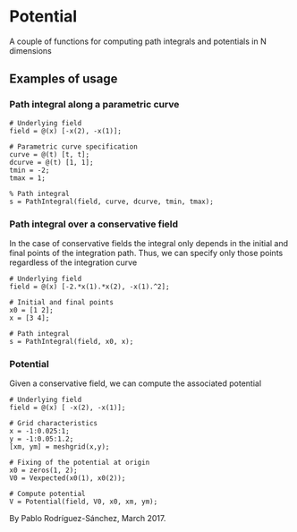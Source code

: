 # Potential
A couple of functions for computing path integrals and potentials in N dimensions

## Examples of usage
### Path integral along a parametric curve
```[Matlab]
# Underlying field
field = @(x) [-x(2), -x(1)];

# Parametric curve specification
curve = @(t) [t, t];
dcurve = @(t) [1, 1];
tmin = -2;
tmax = 1;

% Path integral
s = PathIntegral(field, curve, dcurve, tmin, tmax);
```
### Path integral over a conservative field
In the case of conservative fields the integral only depends in the initial and final points of the integration path. Thus, we can specify only those points regardless of the integration curve
```[Matlab]
# Underlying field
field = @(x) [-2.*x(1).*x(2), -x(1).^2];

# Initial and final points
x0 = [1 2];
x = [3 4];

# Path integral
s = PathIntegral(field, x0, x);
```

### Potential
Given a conservative field, we can compute the associated potential
```[Matlab]
# Underlying field
field = @(x) [ -x(2), -x(1)];

# Grid characteristics
x = -1:0.025:1;
y = -1:0.05:1.2;
[xm, ym] = meshgrid(x,y);

# Fixing of the potential at origin
x0 = zeros(1, 2);
V0 = Vexpected(x0(1), x0(2));

# Compute potential
V = Potential(field, V0, x0, xm, ym);
```

By Pablo Rodríguez-Sánchez, March 2017.
